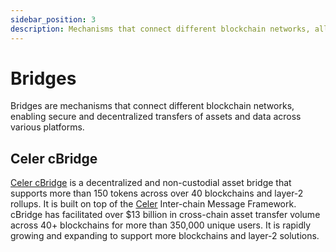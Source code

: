 ```yaml
---
sidebar_position: 3
description: Mechanisms that connect different blockchain networks, allowing secure and decentralized transfer of assets and data across platforms.
---
```


# Bridges

Bridges are mechanisms that connect different blockchain networks, enabling secure and decentralized transfers of assets and data across various platforms.

## Celer cBridge

[Celer cBridge](https://cbridge.celer.network/) is a decentralized and non-custodial asset bridge that supports more than 150 tokens across over 40 blockchains and layer-2 rollups. It is built on top of the [Celer](https://celer.network/) Inter-chain Message Framework. cBridge has facilitated over $13 billion in cross-chain asset transfer volume across 40+ blockchains for more than 350,000 unique users. It is rapidly growing and expanding to support more blockchains and layer-2 solutions.
